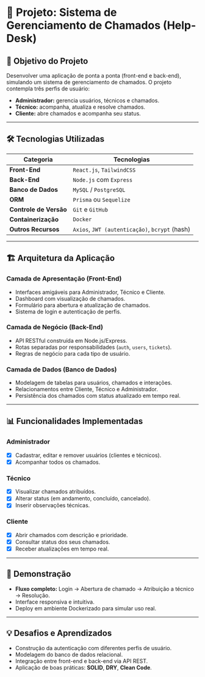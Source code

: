 # 📌 Projeto: Sistema de Gerenciamento de Chamados (Help-Desk)

## 🎯 Objetivo do Projeto

Desenvolver uma aplicação de ponta a ponta (front-end e back-end), simulando um sistema de gerenciamento de chamados. O projeto contempla três perfis de usuário:

-   **Administrador:** gerencia usuários, técnicos e chamados.
-   **Técnico:** acompanha, atualiza e resolve chamados.
-   **Cliente:** abre chamados e acompanha seu status.

---

## 🛠️ Tecnologias Utilizadas

| Categoria              | Tecnologias                                     |
| ---------------------- | ----------------------------------------------- |
| **Front-End** | `React.js`, `TailwindCSS`                       |
| **Back-End** | `Node.js` com `Express`                         |
| **Banco de Dados** | `MySQL` / `PostgreSQL`                          |
| **ORM** | `Prisma` ou `Sequelize`                         |
| **Controle de Versão** | `Git` e `GitHub`                                |
| **Containerização** | `Docker`                                        |
| **Outros Recursos** | `Axios`, `JWT (autenticação)`, `bcrypt` (hash) |

---

## 🏗️ Arquitetura da Aplicação

### Camada de Apresentação (Front-End)

-   Interfaces amigáveis para Administrador, Técnico e Cliente.
-   Dashboard com visualização de chamados.
-   Formulário para abertura e atualização de chamados.
-   Sistema de login e autenticação de perfis.

### Camada de Negócio (Back-End)

-   API RESTful construída em Node.js/Express.
-   Rotas separadas por responsabilidades (`auth`, `users`, `tickets`).
-   Regras de negócio para cada tipo de usuário.

### Camada de Dados (Banco de Dados)

-   Modelagem de tabelas para usuários, chamados e interações.
-   Relacionamentos entre Cliente, Técnico e Administrador.
-   Persistência dos chamados com status atualizado em tempo real.

---

## 📊 Funcionalidades Implementadas

### Administrador

-   [x] Cadastrar, editar e remover usuários (clientes e técnicos).
-   [x] Acompanhar todos os chamados.

### Técnico

-   [x] Visualizar chamados atribuídos.
-   [x] Alterar status (em andamento, concluído, cancelado).
-   [x] Inserir observações técnicas.

### Cliente

-   [x] Abrir chamados com descrição e prioridade.
-   [x] Consultar status dos seus chamados.
-   [x] Receber atualizações em tempo real.

---

## 🚀 Demonstração

-   **Fluxo completo:** Login → Abertura de chamado → Atribuição a técnico → Resolução.
-   Interface responsiva e intuitiva.
-   Deploy em ambiente Dockerizado para simular uso real.

---

## 💡 Desafios e Aprendizados

-   Construção da autenticação com diferentes perfis de usuário.
-   Modelagem do banco de dados relacional.
-   Integração entre front-end e back-end via API REST.
-   Aplicação de boas práticas: **SOLID**, **DRY**, **Clean Code**.
